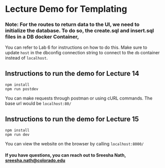 # Lecture Demo for Templating

### Note: For the routes to return data to the UI, we need to initialize the database. To do so, the create.sql and insert.sql files in a DB docker Container, 
You can refer to Lab 6 for instructions on how to do this. Make sure to update `host` in the dbconfig connection string to connect to the `db` container instead of `localhost`.

## Instructions to run the demo for Lecture 14

``` 
npm install
npm run postdev 
```

You can make requests through postman or using cURL commands. The base url would be `localhost:80/`

## Instructions to run the demo for Lecture 15

``` 
npm install
npm run dev 
```

You can view the website on the browser by calling `localhost:8000/`

#### If you have questions, you can reach out to Sreesha Nath, sreesha.nath@colorado.edu




